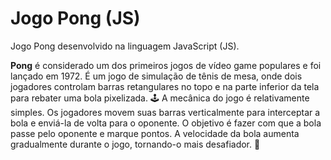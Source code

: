 # Jogo Pong (JS) 
Jogo Pong desenvolvido na linguagem JavaScript (JS).

**Pong** é considerado um dos primeiros jogos de vídeo game populares e foi lançado em 1972. É um jogo de simulação de tênis de mesa, onde dois jogadores controlam barras retangulares no topo e na parte inferior da tela para rebater uma bola pixelizada. 🕹️ A mecânica do jogo é relativamente simples. Os jogadores movem suas barras verticalmente para interceptar a bola e enviá-la de volta para o oponente. O objetivo é fazer com que a bola passe pelo oponente e marque pontos. A velocidade da bola aumenta gradualmente durante o jogo, tornando-o mais desafiador. 👾
